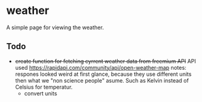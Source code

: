# weather

A simple page for viewing the weather.

## Todo

- <s>create function for fetching cyrrent weather data from freemium API</s>
  API used https://rapidapi.com/community/api/open-weather-map
  notes: respones looked weird at first glance, because they use different units then what we "non science people" asume. Such as Kelvin instead of Celsius for temperatur.
  - convert units

<!-- https://dev.to/yuribenjamin/how-to-deploy-react-app-in-github-pages-2a1f -->

